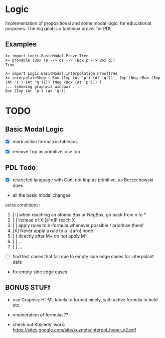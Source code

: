 # Logic

Implementation of propositional and some modal logic, for educational purposes.
The big goal is a tableaux prover for PDL.

## Examples

    λ> import Logic.BasicModal.Prove.Tree
    λ> provable (Box (p --> q) --> (Box p --> Box q))
    True
    
    λ> import Logic.BasicModal.Interpolation.ProofTree
    λ> interpolateShow ( Box (Imp (At 'p') (At 'q')) , Imp (Neg (Box (Imp (At 's') (At 'q')))) (Neg (Box (At 'p'))) )
    ... (showing graphviz window) ...
    Box (Imp (At 'p') (At 'q'))

# TODO

## Basic Modal Logic

- [X] mark active formula in tableaus

- [X] remove Top as primitive, use top

## PDL Todo

- [X] restricted language with Con, not Imp as primitive, as Borzechowski does

- all the basic modal changes

extra conditions:
1. [-] when reaching an atomic Box or NegBox, go back from n to *
2. [ ] instead of X;[a^n]P reach X
3. [ ] apply rules to n-formula whenever possible / prioritise them!
4. [X] Never apply a rule to a ¬[a^n] node
5. [ ] directly after M+ do not apply M-
6. [ ] ...
7. [ ] ...

- [ ] find test cases that fail due to empty side edge cases for interpolant defs

- fix empty side edge cases

## BONUS STUFf

- use Graphviz HTML labels to format nicely, with active formula in bold etc.

- enumeration of formulas??

- check out Kuznets' work: https://sites.google.com/site/kuznets/interpol_hyper_v2.pdf
